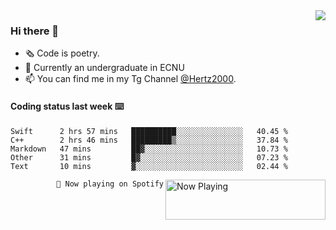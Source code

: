 <img  align="right" src="https://github-readme-stats.vercel.app/api?username=BillChen2K&show_icons=true&count_private=true&hide_title=true">

### Hi there 👋

- 🗞 Code is poetry.
- 🌱 Currently an undergraduate in ECNU
- 📫 You can find me in my Tg Channel [@Hertz2000](https://t.me/Hertz2000).

#### Coding status last week ⌨️

<!--START_SECTION:waka-->
```text
Swift      2 hrs 57 mins   ██████████░░░░░░░░░░░░░░░   40.45 % 
C++        2 hrs 46 mins   █████████▒░░░░░░░░░░░░░░░   37.84 % 
Markdown   47 mins         ██▓░░░░░░░░░░░░░░░░░░░░░░   10.73 % 
Other      31 mins         █▓░░░░░░░░░░░░░░░░░░░░░░░   07.23 % 
Text       10 mins         ▓░░░░░░░░░░░░░░░░░░░░░░░░   02.44 % 
```
<!--END_SECTION:waka-->


<div>
<a href="https://spotify-now-playing.billchen2k.vercel.app/now-playing?open">
   <img align="right" src="https://spotify-now-playing.billchen2k.vercel.app/now-playing" width="256" height="64" alt="Now Playing">
</a>
</div>

<div>
<p align="right"><code>🎵 Now playing on Spotify</code></p>
</div>

<!--
**BillChen2K/BillChen2K** is a ✨ _special_ ✨ repository because its `README.md` (this file) appears on your GitHub profile.

Here are some ideas to get you started:

- 🔭 I’m currently working on ...
- 🌱 I’m currently learning ...
- 👯 I’m looking to collaborate on ...
- 🤔 I’m looking for help with ...
- 💬 Ask me about ...
- 📫 How to reach me: ...
- 😄 Pronouns: ...
- ⚡ Fun fact: ...
-->
